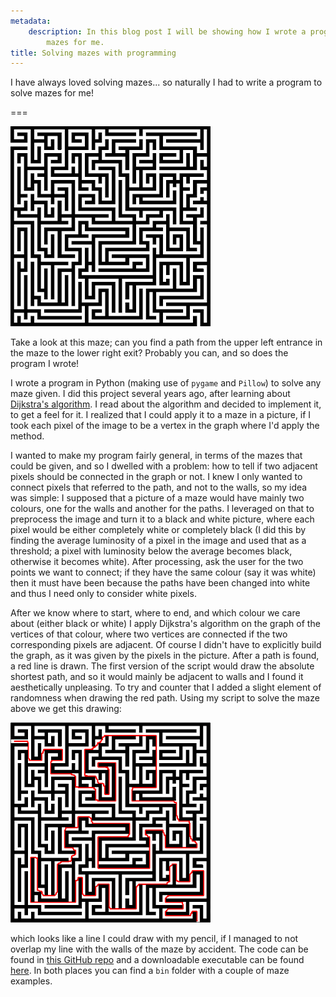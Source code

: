 ```yaml
---
metadata:
    description: In this blog post I will be showing how I wrote a program to solve
        mazes for me.
title: Solving mazes with programming
---
```


I have always loved solving mazes... so naturally I had to write a program to solve mazes for me!

===

![a black and white maze](maze2.jpg)

Take a look at this maze; can you find a path from the upper left entrance in the maze to the lower right exit? Probably you can, and so does the program I wrote!

I wrote a program in Python (making use of `pygame` and `Pillow`) to solve any maze given. I did this project several years ago, after learning about [Dijkstra's algorithm]. I read about the algorithm and decided to implement it, to get a feel for it. I realized that I could apply it to a maze in a picture, if I took each pixel of the image to be a vertex in the graph where I'd apply the method.

I wanted to make my program fairly general, in terms of the mazes that could be given, and so I dwelled with a problem: how to tell if two adjacent pixels should be connected in the graph or not. I knew I only wanted to connect pixels that referred to the path, and not to the walls, so my idea was simple: I supposed that a picture of a maze would have mainly two colours, one for the walls and another for the paths. I leveraged on that to preprocess the image and turn it to a black and white picture, where each pixel would be either completely white or completely black (I did this by finding the average luminosity of a pixel in the image and used that as a threshold; a pixel with luminosity below the average becomes black, otherwise it becomes white). After processing, ask the user for the two points we want to connect; if they have the same colour (say it was white) then it must have been because the paths have been changed into white and thus I need only to consider white pixels.

After we know where to start, where to end, and which colour we care about (either black or white) I apply Dijkstra's algorithm on the graph of the vertices of that colour, where two vertices are connected if the two corresponding pixels are adjacent. Of course I didn't have to explicitly build the graph, as it was given by the pixels in the picture. After a path is found, a red line is drawn. The first version of the script would draw the absolute shortest path, and so it would mainly be adjacent to walls and I found it aesthetically unpleasing. To try and counter that I added a slight element of randomness when drawing the red path. Using my script to solve the maze above we get this drawing:

![the maze above but solved with a red line showing the path](maze2_solved.png)

which looks like a line I could draw with my pencil, if I managed to not overlap my line with the walls of the maze by accident. The code can be found in [this GitHub repo][gh] and a downloadable executable can be found [here][drive]. In both places you can find a `bin` folder with a couple of maze examples.

[Dijkstra's algorithm]: https://en.wikipedia.org/wiki/Dijkstra%27s_algorithm
[gh]: https://github.com/RodrigoGiraoSerrao/projects/tree/master/MazeSolver
[drive]: https://drive.google.com/open?id=1L7Ell-R4hUlN8Tutp10ycKyUq8kp5_c-
